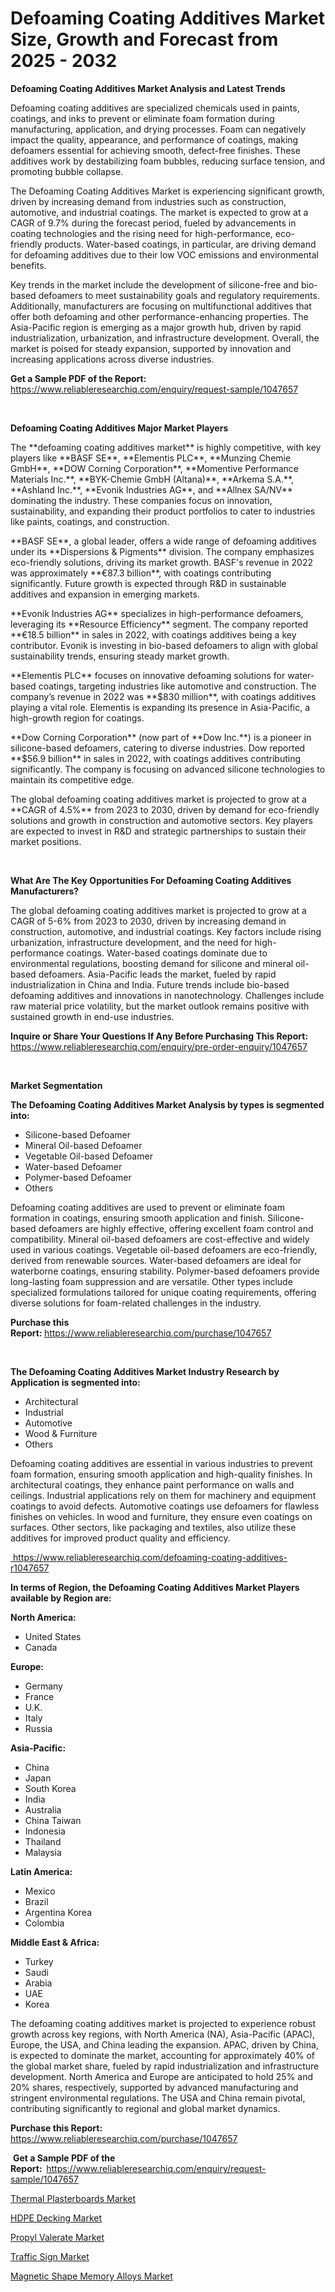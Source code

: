 <p><h1>Defoaming Coating Additives Market Size, Growth and Forecast from 2025 - 2032</h1></p><p><strong>Defoaming Coating Additives Market Analysis and Latest Trends</strong></p>
<p><p>Defoaming coating additives are specialized chemicals used in paints, coatings, and inks to prevent or eliminate foam formation during manufacturing, application, and drying processes. Foam can negatively impact the quality, appearance, and performance of coatings, making defoamers essential for achieving smooth, defect-free finishes. These additives work by destabilizing foam bubbles, reducing surface tension, and promoting bubble collapse.</p><p>The Defoaming Coating Additives Market is experiencing significant growth, driven by increasing demand from industries such as construction, automotive, and industrial coatings. The market is expected to grow at a CAGR of 9.7% during the forecast period, fueled by advancements in coating technologies and the rising need for high-performance, eco-friendly products. Water-based coatings, in particular, are driving demand for defoaming additives due to their low VOC emissions and environmental benefits.</p><p>Key trends in the market include the development of silicone-free and bio-based defoamers to meet sustainability goals and regulatory requirements. Additionally, manufacturers are focusing on multifunctional additives that offer both defoaming and other performance-enhancing properties. The Asia-Pacific region is emerging as a major growth hub, driven by rapid industrialization, urbanization, and infrastructure development. Overall, the market is poised for steady expansion, supported by innovation and increasing applications across diverse industries.</p></p>
<p><strong>Get a Sample PDF of the Report:&nbsp;</strong> <a href="https://www.reliableresearchiq.com/enquiry/request-sample/1047657?utm_campaign=1906&utm_medium=2&utm_source=Github&utm_content=ia&utm_term=26012025&utm_id=defoaming-coating-additives">https://www.reliableresearchiq.com/enquiry/request-sample/1047657</a></p>
<p>&nbsp;</p>
<p><strong>Defoaming Coating Additives Major Market Players</strong></p>
<p><p>The **defoaming coating additives market** is highly competitive, with key players like **BASF SE**, **Elementis PLC**, **Munzing Chemie GmbH**, **DOW Corning Corporation**, **Momentive Performance Materials Inc.**, **BYK-Chemie GmbH (Altana)**, **Arkema S.A.**, **Ashland Inc.**, **Evonik Industries AG**, and **Allnex SA/NV** dominating the industry. These companies focus on innovation, sustainability, and expanding their product portfolios to cater to industries like paints, coatings, and construction.</p><p>**BASF SE**, a global leader, offers a wide range of defoaming additives under its **Dispersions & Pigments** division. The company emphasizes eco-friendly solutions, driving its market growth. BASF's revenue in 2022 was approximately **€87.3 billion**, with coatings contributing significantly. Future growth is expected through R&D in sustainable additives and expansion in emerging markets.</p><p>**Evonik Industries AG** specializes in high-performance defoamers, leveraging its **Resource Efficiency** segment. The company reported **€18.5 billion** in sales in 2022, with coatings additives being a key contributor. Evonik is investing in bio-based defoamers to align with global sustainability trends, ensuring steady market growth.</p><p>**Elementis PLC** focuses on innovative defoaming solutions for water-based coatings, targeting industries like automotive and construction. The company’s revenue in 2022 was **$830 million**, with coatings additives playing a vital role. Elementis is expanding its presence in Asia-Pacific, a high-growth region for coatings.</p><p>**Dow Corning Corporation** (now part of **Dow Inc.**) is a pioneer in silicone-based defoamers, catering to diverse industries. Dow reported **$56.9 billion** in sales in 2022, with coatings additives contributing significantly. The company is focusing on advanced silicone technologies to maintain its competitive edge.</p><p>The global defoaming coating additives market is projected to grow at a **CAGR of 4.5%** from 2023 to 2030, driven by demand for eco-friendly solutions and growth in construction and automotive sectors. Key players are expected to invest in R&D and strategic partnerships to sustain their market positions.</p></p>
<p>&nbsp;</p>
<p><strong>What Are The Key Opportunities For Defoaming Coating Additives Manufacturers?</strong></p>
<p><p>The global defoaming coating additives market is projected to grow at a CAGR of 5-6% from 2023 to 2030, driven by increasing demand in construction, automotive, and industrial coatings. Key factors include rising urbanization, infrastructure development, and the need for high-performance coatings. Water-based coatings dominate due to environmental regulations, boosting demand for silicone and mineral oil-based defoamers. Asia-Pacific leads the market, fueled by rapid industrialization in China and India. Future trends include bio-based defoaming additives and innovations in nanotechnology. Challenges include raw material price volatility, but the market outlook remains positive with sustained growth in end-use industries.</p></p>
<p><strong>Inquire or Share Your Questions If Any Before Purchasing This Report:</strong> <a href="https://www.reliableresearchiq.com/enquiry/pre-order-enquiry/1047657?utm_campaign=1906&utm_medium=2&utm_source=Github&utm_content=ia&utm_term=26012025&utm_id=defoaming-coating-additives">https://www.reliableresearchiq.com/enquiry/pre-order-enquiry/1047657</a></p>
<p>&nbsp;</p>
<p><strong>Market Segmentation</strong></p>
<p><strong>The Defoaming Coating Additives Market Analysis by types is segmented into:</strong></p>
<p><ul><li>Silicone-based Defoamer</li><li>Mineral Oil-based Defoamer</li><li>Vegetable Oil-based Defoamer</li><li>Water-based Defoamer</li><li>Polymer-based Defoamer</li><li>Others</li></ul></p>
<p><p>Defoaming coating additives are used to prevent or eliminate foam formation in coatings, ensuring smooth application and finish. Silicone-based defoamers are highly effective, offering excellent foam control and compatibility. Mineral oil-based defoamers are cost-effective and widely used in various coatings. Vegetable oil-based defoamers are eco-friendly, derived from renewable sources. Water-based defoamers are ideal for waterborne coatings, ensuring stability. Polymer-based defoamers provide long-lasting foam suppression and are versatile. Other types include specialized formulations tailored for unique coating requirements, offering diverse solutions for foam-related challenges in the industry.</p></p>
<p><strong>Purchase this Report:&nbsp;</strong><a href="https://www.reliableresearchiq.com/purchase/1047657?utm_campaign=1906&utm_medium=2&utm_source=Github&utm_content=ia&utm_term=26012025&utm_id=defoaming-coating-additives">https://www.reliableresearchiq.com/purchase/1047657</a></p>
<p>&nbsp;</p>
<p><strong>The Defoaming Coating Additives Market Industry Research by Application is segmented into:</strong></p>
<p><ul><li>Architectural</li><li>Industrial</li><li>Automotive</li><li>Wood & Furniture</li><li>Others</li></ul></p>
<p><p>Defoaming coating additives are essential in various industries to prevent foam formation, ensuring smooth application and high-quality finishes. In architectural coatings, they enhance paint performance on walls and ceilings. Industrial applications rely on them for machinery and equipment coatings to avoid defects. Automotive coatings use defoamers for flawless finishes on vehicles. In wood and furniture, they ensure even coatings on surfaces. Other sectors, like packaging and textiles, also utilize these additives for improved product quality and efficiency.</p></p>
<p><a href="https://www.reliableresearchiq.com/defoaming-coating-additives-r1047657?utm_campaign=1906&utm_medium=2&utm_source=Github&utm_content=ia&utm_term=26012025&utm_id=defoaming-coating-additives">&nbsp;https://www.reliableresearchiq.com/defoaming-coating-additives-r1047657</a></p>
<p><strong>In terms of Region, the Defoaming Coating Additives Market Players available by Region are:</strong></p>
<p>
    <p> <strong> North America: </strong>
        <ul>
            <li>United States</li>
            <li>Canada</li>
        </ul>
        </p> 
    <p> <strong> Europe: </strong>
        <ul>
            <li>Germany</li>
            <li>France</li>
            <li>U.K.</li>
            <li>Italy</li>
            <li>Russia</li>
        </ul>
        </p> 
    <p> <strong> Asia-Pacific: </strong>
        <ul>
            <li>China</li>
            <li>Japan</li>
            <li>South Korea</li>
            <li>India</li>
            <li>Australia</li>
            <li>China Taiwan</li>
            <li>Indonesia</li>
            <li>Thailand</li>
            <li>Malaysia</li>
        </ul>
        </p> 
    <p> <strong> Latin America: </strong>
        <ul>
            <li>Mexico</li>
            <li>Brazil</li>
            <li>Argentina Korea</li>
            <li>Colombia</li>
        </ul>
        </p> 
    <p> <strong> Middle East & Africa: </strong>
        <ul>
            <li>Turkey</li>
            <li>Saudi</li>
            <li>Arabia</li>
            <li>UAE</li>
            <li>Korea</li>
        </ul>
    </p>
    </p>
<p><p>The defoaming coating additives market is projected to experience robust growth across key regions, with North America (NA), Asia-Pacific (APAC), Europe, the USA, and China leading the expansion. APAC, driven by China, is expected to dominate the market, accounting for approximately 40% of the global market share, fueled by rapid industrialization and infrastructure development. North America and Europe are anticipated to hold 25% and 20% shares, respectively, supported by advanced manufacturing and stringent environmental regulations. The USA and China remain pivotal, contributing significantly to regional and global market dynamics.</p></p>
<p><strong>Purchase this Report: </strong><a href="https://www.reliableresearchiq.com/purchase/1047657?utm_campaign=1906&utm_medium=2&utm_source=Github&utm_content=ia&utm_term=26012025&utm_id=defoaming-coating-additives">https://www.reliableresearchiq.com/purchase/1047657</a></p>
<p>&nbsp;<strong>Get a Sample PDF of the Report:&nbsp;&nbsp;</strong><a href="https://www.reliableresearchiq.com/enquiry/request-sample/1047657?utm_campaign=1906&utm_medium=2&utm_source=Github&utm_content=ia&utm_term=26012025&utm_id=defoaming-coating-additives">https://www.reliableresearchiq.com/enquiry/request-sample/1047657</a></p>
<p><strong></strong></p>
<p><p><a href="https://github.com/tashipmhuiri/Market-Research-Report-List-1/blob/main/thermal-plasterboards-market.md?utm_campaign=1906&utm_medium=2&utm_source=Github&utm_content=ia&utm_term=26012025&utm_id=defoaming-coating-additives">Thermal Plasterboards Market</a></p><p><a href="https://github.com/balapopepi/Market-Research-Report-List-1/blob/main/hdpe-decking-market.md?utm_campaign=1906&utm_medium=2&utm_source=Github&utm_content=ia&utm_term=26012025&utm_id=defoaming-coating-additives">HDPE Decking Market</a></p><p><a href="https://github.com/pimanoruman/Market-Research-Report-List-1/blob/main/propyl-valerate-market.md?utm_campaign=1906&utm_medium=2&utm_source=Github&utm_content=ia&utm_term=26012025&utm_id=defoaming-coating-additives">Propyl Valerate Market</a></p><p><a href="https://github.com/adyawafurber1/Market-Research-Report-List-1/blob/main/traffic-sign-market.md?utm_campaign=1906&utm_medium=2&utm_source=Github&utm_content=ia&utm_term=26012025&utm_id=defoaming-coating-additives">Traffic Sign Market</a></p><p><a href="https://github.com/akrachveslov/Market-Research-Report-List-1/blob/main/magnetic-shape-memory-alloys-market.md?utm_campaign=1906&utm_medium=2&utm_source=Github&utm_content=ia&utm_term=26012025&utm_id=defoaming-coating-additives">Magnetic Shape Memory Alloys Market</a></p></p>